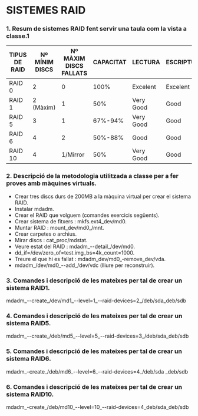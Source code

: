 # SISTEMES RAID

### 1. Resum de sistemes RAID fent servir una taula com la vista a classe.1

| TIPUS DE RAID | Nº MÍNIM DISCS | Nº MÀXIM DISCS FALLATS | CAPACITAT | LECTURA | ESCRIPTURA |
| -------------- | -------------- | ---------------------- | --------- | ------- | ---------- |
|    RAID 0      |     2     |      0      | 100% |Excelent | Excelent |
|RAID 1 | 2 (Màxim) | 1 | 50% |Very Good|  Good |
|RAID 5 |     3     | 1 | 67%-94%|Very Good|    Good    |
|RAID 6 |     4     | 2 | 50%-88% | Good | Good |
|RAID 10|     4     | 1/Mirror | 50% |Very Good| Good |


### 2. Descripció de la metodologia utilitzada a classe per a fer proves amb màquines virtuals.

- Crear tres discs durs de 200MB a la màquina virtual per crear el sistema RAID.
- Instalar mdadm.
- Crear el RAID que volguem (comandes exercicis següents).
- Crear sistema de fitxers : mkfs.ext4_dev/md0.
- Muntar RAID : mount_dev/md0_/mnt.
- Crear carpetes o archius.
- Mirar discs : cat_proc/mdstat.
- Veure estat del RAID : mdadm_--detail_/dev/md0.
- dd_if=/dev/zero_of=test.img_bs=4k_count=1000.
- Treure el que hi es fallat : mdadm_dev/md0_-remove_dev/vda.
- mdadm_/dev/md0_--add_/dev/vdc (lliure per reconstruir).

### 3. Comandes i descripció de les mateixes per tal de crear un sistema RAID1.

 mdadm_--create_/dev/md1_--level=1_--raid-devices=2_/deb/sda_deb/sdb

### 4. Comandes i descripció de les mateixes per tal de crear un sistema RAID5.

 mdadm_--create_/deb/md5_--level=5_--raid-devices=3_/deb/sda_deb/sdb

### 5. Comandes i descripció de les mateixes per tal de crear un sistema RAID6.

 mdadm_–create_/deb/md6_--level=6_--raid-devices=4_/deb/sda _deb/sdb

### 6. Comandes i descripció de les mateixes per tal de crear un sistema RAID10.

 mdadm_-create_/deb/md10_--level=10_--raid-devices=4_deb/sda_deb/sdb
